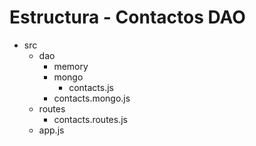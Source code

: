 # Estructura - Contactos DAO

- src
  - dao
    - memory
    - mongo
      - contacts.js
    - contacts.mongo.js
  - routes
    - contacts.routes.js
  - app.js
